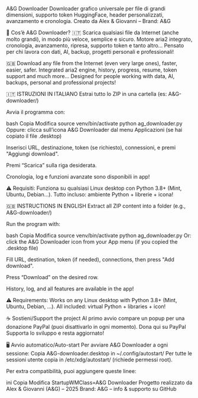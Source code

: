 A&G Downloader
Downloader grafico universale per file di grandi dimensioni, supporto token HuggingFace, header personalizzati, avanzamento e cronologia.
Creato da Alex & Giovanni – Brand: A&G

🚀 Cos’è A&G Downloader?
🇮🇹 Scarica qualsiasi file da Internet (anche molto grandi), in modo più veloce, semplice e sicuro.
Motore aria2 integrato, cronologia, avanzamento, ripresa, supporto token e tanto altro…
Pensato per chi lavora con dati, AI, backup, progetti personali e professionali!

🇬🇧 Download any file from the Internet (even very large ones), faster, easier, safer.
Integrated aria2 engine, history, progress, resume, token support and much more…
Designed for people working with data, AI, backups, personal and professional projects!

🇮🇹 ISTRUZIONI IN ITALIANO
Estrai tutto lo ZIP in una cartella (es: A&G-downloader/)

Avvia il programma con:

bash
Copia
Modifica
source venv/bin/activate
python ag_downloader.py
Oppure: clicca sull’icona A&G Downloader dal menu Applicazioni (se hai copiato il file .desktop)

Inserisci URL, destinazione, token (se richiesto), connessioni, e premi "Aggiungi download".

Premi “Scarica” sulla riga desiderata.

Cronologia, log e funzioni avanzate sono disponibili in app!

⚠️ Requisiti:
Funziona su qualsiasi Linux desktop con Python 3.8+ (Mint, Ubuntu, Debian…).
Tutto incluso: ambiente Python + librerie + icona!

🇬🇧 INSTRUCTIONS IN ENGLISH
Extract all ZIP content into a folder (e.g., A&G-downloader/)

Run the program with:

bash
Copia
Modifica
source venv/bin/activate
python ag_downloader.py
Or: click the A&G Downloader icon from your App menu (if you copied the .desktop file)

Fill URL, destination, token (if needed), connections, then press "Add download".

Press “Download” on the desired row.

History, log, and all features are available in the app!

⚠️ Requirements:
Works on any Linux desktop with Python 3.8+ (Mint, Ubuntu, Debian, ...).
All included: virtual Python + libraries + icon!

☕ Sostieni/Support the project
Al primo avvio compare un popup per una donazione PayPal (puoi disattivarlo in ogni momento).
Dona qui su PayPal
Supporta lo sviluppo e resta aggiornato!

🖥️ Avvio automatico/Auto-start
Per avviare A&G Downloader a ogni sessione:
Copia A&G-downloader.desktop in ~/.config/autostart/
Per tutte le sessioni utente copia in /etc/xdg/autostart/ (richiede permessi root).

Per extra compatibilità, puoi aggiungere queste linee:

ini
Copia
Modifica
StartupWMClass=A&G Downloader
Progetto realizzato da Alex & Giovanni (A&G) – 2025
Brand: A&G – info & supporto su GitHub
